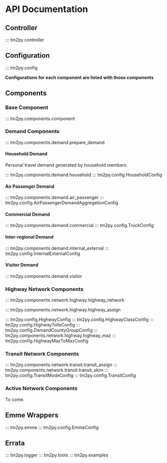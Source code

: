 # API Documentation

## Controller

::: tm2py.controller

## Configuration

::: tm2py.config

**Configurations for each component are listed with those components**

## Components

### Base Component

::: tm2py.components.component

### Demand Components

::: tm2py.components.demand.prepare_demand

#### Household Demand

Personal travel demand generated by household members.

::: tm2py.components.demand.household
::: tm2py.config.HouseholdConfig

#### Air Passenger Demand

::: tm2py.components.demand.air_passenger
::: tm2py.config.AirPassengerDemandAggregationConfig

#### Commercial Demand

::: tm2py.components.demand.commercial
::: tm2py.config.TruckConfig

#### Inter-regional Demand

::: tm2py.components.demand.internal_external
::: tm2py.config.InternalExternalConfig

#### Visitor Demand

::: tm2py.components.demand.visitor

### Highway Network Components

::: tm2py.components.network.highway.highway_network

::: tm2py.components.network.highway.highway_assign

::: tm2py.config.HighwayConfig
::: tm2py.config.HighwayClassConfig
::: tm2py.config.HighwayTollsConfig
::: tm2py.config.DemandCountyGroupConfig
::: tm2py.components.network.highway.highway_maz
::: tm2py.config.HighwayMazToMazConfig

### Transit Network Components

::: tm2py.components.network.transit.transit_assign
::: tm2py.components.network.transit.transit_skim
::: tm2py.config.TransitModeConfig
::: tm2py.config.TransitConfig

### Active Network Components

To come.

## Emme Wrappers

::: tm2py.emme
::: tm2py.config.EmmeConfig

## Errata

::: tm2py.logger
::: tm2py.tools
::: tm2py.examples
